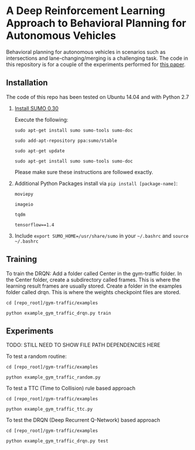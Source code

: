 A Deep Reinforcement Learning Approach to Behavioral Planning for Autonomous Vehicles
=====================================================================================

Behavioral planning for autonomous vehicles in scenarios such as intersections and lane-changing/merging is a challenging task. The code in this repository is for a couple of the experiments performed for [this paper](https://www.overleaf.com/read/djkbmsqqwfgf).

Installation
------------

The code of this repo has been tested on Ubuntu 14.04 and with Python 2.7

1. [Install SUMO 0.30](http://sumo.dlr.de/wiki/Installing)

   Execute the following:

   `sudo apt-get install sumo sumo-tools sumo-doc`

   `sudo add-apt-repository ppa:sumo/stable`

   `sudo apt-get update`

   `sudo apt-get install sumo sumo-tools sumo-doc`

   Please make sure these instructions are followed exactly.

2. Additional Python Packages install via `pip install [package-name]`:

   `moviepy`

   `imageio`

   `tqdm`

   `tensorflow==1.4`

3. Include `export SUMO_HOME=/usr/share/sumo` in your `~/.bashrc` and `source ~/.bashrc`

Training
--------

To train the DRQN:
Add a folder called Center in the gym-traffic folder. In the Center folder, create a subdirectory called frames. This is where the learning result frames are usually stored.
Create a folder in the examples folder called drqn. This is where the weights checkpoint files are stored.

`cd [repo_root]/gym-traffic/examples`

`python example_gym_traffic_drqn.py train`

Experiments
-----------

TODO: STILL NEED TO SHOW FILE PATH DEPENDENCIES HERE

To test a random routine:

`cd [repo_root]/gym-traffic/examples`

`python example_gym_traffic_random.py`


To test a TTC (Time to Collision) rule based approach

`cd [repo_root]/gym-traffic/examples`

`python example_gym_traffic_ttc.py`


To test the DRQN (Deep Recurrent Q-Network) based approach

`cd [repo_root]/gym-traffic/examples`

`python example_gym_traffic_drqn.py test`
